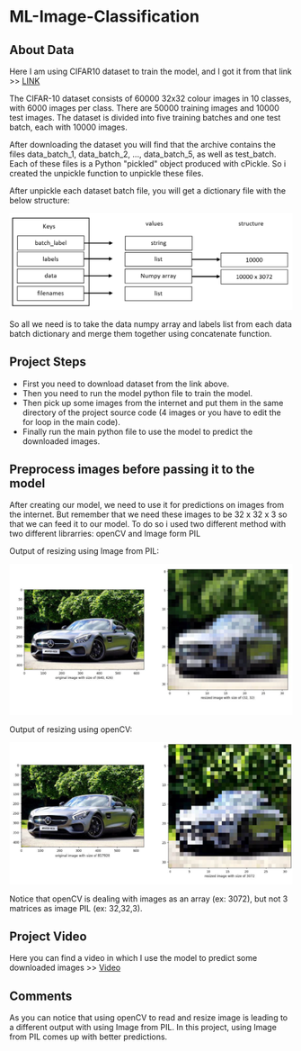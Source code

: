 # ML-Image-Classification
## About Data
Here I am using CIFAR10 dataset to train the model, and I got it from that link >> [LINK](https://www.binarystudy.com/2021/09/how-to-load-preprocess-visualize-CIFAR-10-and-CIFAR-100.html)

The CIFAR-10 dataset consists of 60000 32x32 colour images in 10 classes, with 6000 images per class. There are 50000 training images and 10000 test images. The dataset is divided into five training batches and one test batch, each with 10000 images.

After downloading the dataset you will find that the archive contains the files data_batch_1, data_batch_2, ..., data_batch_5, as well as test_batch. Each of these files is a Python "pickled" object produced with cPickle. So i created the unpickle function to unpickle these files.

After unpickle each dataset batch file, you will get a dictionary file with the below structure:

![](images/unpickle_dict_structure.PNG)

So all we need is to take the data numpy array and labels list from each data batch dictionary and merge them together using concatenate function.

## Project Steps
* First you need to download dataset from the link above.
* Then you need to run the model python file to train the model.
* Then pick up some images from the internet and put them in the same directory of the project source code (4 images or you have to edit the for loop in the main code). 
* Finally run the main python file to use the model to predict the downloaded images. 

## Preprocess images before passing it to the model
After creating our model, we need to use it for predictions on images from the internet. But remember that we need these images to be 32 x 32 x 3 so that we can feed it to our model. To do so i used two different method with two different librarries: openCV and Image form PIL

Output of resizing using Image from PIL:

![](images/Image_resize.PNG)

Output of resizing using openCV:

![](images/openCV_resize.PNG)

Notice that openCV is dealing with images as an array (ex: 3072), but not 3 matrices as image PIL (ex: 32,32,3).

## Project Video
Here you can find a video in which I use the model to predict some downloaded images >> [Video](https://drive.google.com/file/d/1J2_zClI6QuKE2RHVJytQnB7GrCrlfKr4/view?usp=sharing)

## Comments
As you can notice that using openCV to read and resize image is leading to a different output with using Image from PIL. In this project, using Image from PIL comes up with better predictions.

